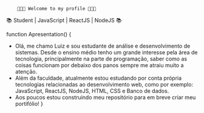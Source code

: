         👨🏼‍💻 Welcome to my profile 👨🏼‍💻

 📚 Student | JavaScript | ReactJS | NodeJS 📚
 
 function Apresentation() {
   - Olá, me chamo Luiz e sou estudante de análise e desenvolvimento de sistemas. Desde o ensino médio tenho um grande interesse pela área de tecnologia, principalmente na         parte de programação, saber como as coisas funcionam por debaixo dos panos sempre me atraiu muito a atenção. 
   - Além da faculdade, atualmente estou estudando por conta própria tecnologias relacionadas ao desenvolvimento web, como por exemplo: JavaScript, ReactJS, NodeJS, HTML,        CSS e Banco de dados.
   - Aos poucos estou construindo meu repositório para em breve criar meu portifólio!
 }
